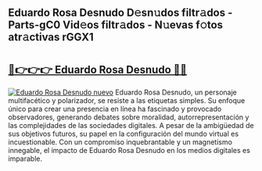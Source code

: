 ## Eduardo Rosa Desnudo D𝚎sn𝚞dos filtr𝚊dos - Parts-gC0 Vid𝚎os filtr𝚊dos - N𝚞evas f𝚘tos atr𝚊ctivas rGGX1

# <h2><a href="http://mb8qz2.tromn.icu/?c=Eduardo+Rosa+Desnudo">🔗👉👉👉 Eduardo Rosa Desnudo 🔗🔗</a></h2>

[![Eduardo Rosa Desnudo nuevo](https://i.imgur.com/pEAQMta.gif)](http://mb8qz2.tromn.icu/?c=Eduardo+Rosa+Desnudo)
Eduardo Rosa Desnudo, un personaje multifacético y polarizador, se resiste a las etiquetas simples. Su enfoque único para crear una presencia en línea ha fascinado y provocado observadores, generando debates sobre moralidad, autorrepresentación y las complejidades de las sociedades digitales. A pesar de la ambigüedad de sus objetivos futuros, su papel en la configuración del mundo virtual es incuestionable. Con un compromiso inquebrantable y un magnetismo innegable, el impacto de Eduardo Rosa Desnudo en los medios digitales es imparable.
